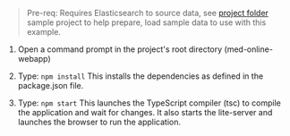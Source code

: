 > Pre-req: Requires Elasticsearch to source data, see [project folder](/med-online-data-load) sample project to help prepare, load sample data to use with this example.

1) Open a command prompt in the project's root directory (med-online-webapp)

2) Type: `npm install`
    This installs the dependencies as defined in the package.json file.
    
3) Type: `npm start`
    This launches the TypeScript compiler (tsc) to compile the application and wait for changes. 
    It also starts the lite-server and launches the browser to run the application.
